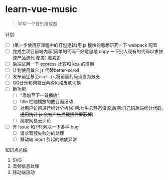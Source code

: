 # learn-vue-music
>学写一个音乐播放器

计划:
- [ ] (第一步使用原课程中的打包逻辑)用 js 模块的思想研究一下 webpack 配置
- [ ] 完成主项目前端内容(简单的代码不好意思地 copy 一下别人现有的代码以求快速产品迭代 [参考1]()  [参考2]())
- [ ] 后端试用一下 express 比较和 koa 的区别
- [ ] 计划使用其它 js 代替better-scroll
- [ ] 发布前迁移至`nuxt.js`,将前面代码设置为分支
- [ ] QQ音乐和网易云两种风格皮肤切换
- [ ] 新功能
  - [ ] "添加至下一首播放"
  - [ ] title 栏随播放的曲目而滚动
  - [ ] 对用户访问进行统计分析(初期:七牛云静态资源,后期:自己码后端统计代码,~~通用统计 js 会被广告拦截插件屏蔽掉~~)
  - [ ] 爬取网易云评论
- [ ] 开 Issue 和 PR 解决一下各种 bug
  - [ ] 请求音频失败时的处理
  - [ ] 移动端 input 引起的缩放异常

知识点总结:
1. SVG
1. 音频信息处理
1. 移动端滚动

